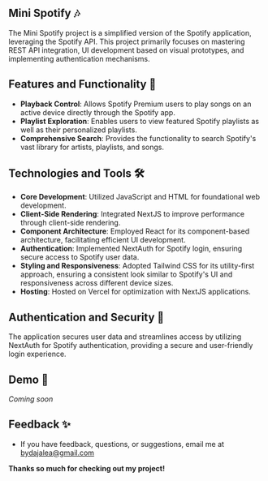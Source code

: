## Mini Spotify 🎶
The Mini Spotify project is a simplified version of the Spotify application, leveraging the Spotify API. This project primarily focuses on mastering REST API integration, UI development based on visual prototypes, and implementing authentication mechanisms.

## Features and Functionality 🔦
- **Playback Control**: Allows Spotify Premium users to play songs on an active device directly through the Spotify app.
- **Playlist Exploration**: Enables users to view featured Spotify playlists as well as their personalized playlists.
- **Comprehensive Search**: Provides the functionality to search Spotify's vast library for artists, playlists, and songs.

## Technologies and Tools 🛠️
- **Core Development**: Utilized JavaScript and HTML for foundational web development.
- **Client-Side Rendering**: Integrated NextJS to improve performance through client-side rendering.
- **Component Architecture**: Employed React for its component-based architecture, facilitating efficient UI development.
- **Authentication**: Implemented NextAuth for Spotify login, ensuring secure access to Spotify user data.
- **Styling and Responsiveness**: Adopted Tailwind CSS for its utility-first approach, ensuring a consistent look similar to Spotify's UI and responsiveness across different device sizes.
- **Hosting**: Hosted on Vercel for optimization with NextJS applications.

## Authentication and Security 🔐
The application secures user data and streamlines access by utilizing NextAuth for Spotify authentication, providing a secure and user-friendly login experience.
  
## Demo 🎥
*Coming soon*

## Feedback ✨
- If you have feedback, questions, or suggestions, email me at bydajalea@gmail.com

**Thanks so much for checking out my project!**
